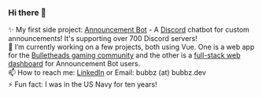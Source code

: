 ### Hi there 👋

✨ My first side project: <a target="_blank" href="https://www.announcementbot.live/">Announcement Bot</a> - A <a target="_blank" href="https://discord.com/">Discord</a> chatbot for custom announcements! It's supporting over 700 Discord servers!<br>
🔭 I’m currently working on a few projects, both using Vue. One is a web app for the [Bulletheads gaming community](https://github.com/bubbzDotDev/bthd-vue) and the other is a [full-stack web dashboard](https://github.com/bubbzDotDev/bot-dashboard-backend) for Announcement Bot users.<br>
📫 How to reach me: <a target="_blank" href="https://www.linkedin.com/in/cwblount/">LinkedIn</a> or Email: bubbz (at) bubbz.dev<br>
⚡ Fun fact: I was in the US Navy for ten years!

